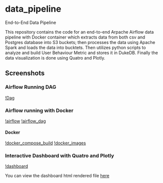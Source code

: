 # data_pipeline
End-to-End Data Pipeline

This repository contains the code for an end-to-end Arpache Airflow data pipeline with Docker container which extracts data from both csv and Postgres database into S3 buckets; then processes the data using Apache Spark and loads the data into bucktets. Then utilizes python scripts to analyze and build User Behaviour Metric and stores it in DukeDB. Finally the data visualization is done using Quatro and Plotly.

## Screenshots

### Airflow Running DAG
[!Dag](./screenshots/dag.png)

### Airflow running with Docker
[!airflow](./screenshots/airflow.png)
[!airflow_dag](./screenshots/airflow_dag.png)

#### Docker
[!docker_compose_build](./screenshots/docker_compose_build.png)
[!docker_images](./screenshots/docker_images.png)

### Interactive Dashboard with Quatro and Plotly
[!dashboard](./screenshots/dashboard.png)

You can view the dashboard html rendered file [here](./dags/scripts/dashboard/dashboard.html)

